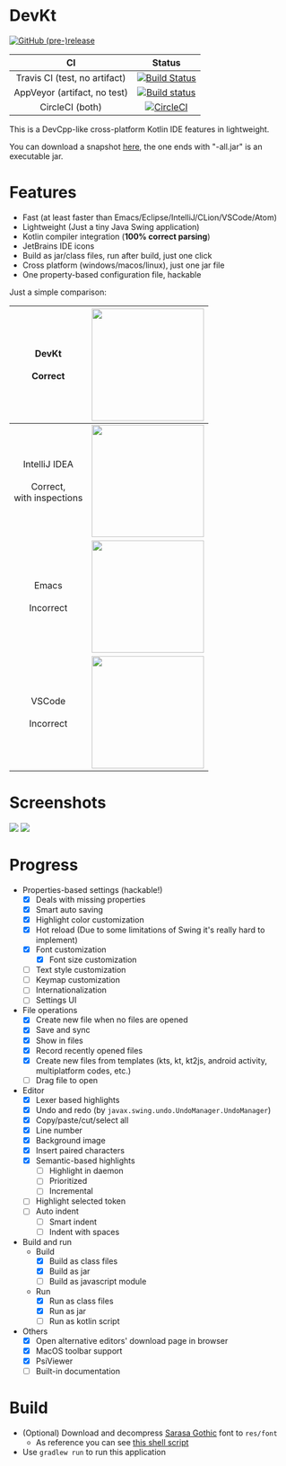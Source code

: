 # DevKt

[![GitHub (pre-)release](https://img.shields.io/github/release/ice1000/dev-kt/all.svg)](https://github.com/ice1000/dev-kt)

CI|Status
:---:|:---:
Travis CI (test, no artifact)|[![Build Status](https://travis-ci.org/ice1000/dev-kt.svg?branch=master)](https://travis-ci.org/ice1000/dev-kt)
AppVeyor (artifact, no test)|[![Build status](https://ci.appveyor.com/api/projects/status/c0aq16ej7415m302?svg=true)](https://ci.appveyor.com/project/ice1000/dev-kt)
CircleCI (both)|[![CircleCI](https://circleci.com/gh/ice1000/dev-kt.svg?style=svg)](https://circleci.com/gh/ice1000/dev-kt)

This is a DevCpp-like cross-platform Kotlin IDE features in lightweight.

You can download a snapshot [here](https://ci.appveyor.com/project/ice1000/dev-kt/build/artifacts), the one ends with "-all.jar" is an executable jar.

# Features

+ Fast (at least faster than Emacs/Eclipse/IntelliJ/CLion/VSCode/Atom)
+ Lightweight (Just a tiny Java Swing application)
+ Kotlin compiler integration (**100% correct parsing**)
+ JetBrains IDE icons
+ Build as jar/class files, run after build, just one click
+ Cross platform (windows/macos/linux), just one jar file
+ One property-based configuration file, hackable

Just a simple comparison:

DevKt<br/><br/>Correct|<img width=200 src="https://user-images.githubusercontent.com/16398479/38292932-3c4ce2be-3818-11e8-9a56-9d30f3109c43.png">
:---:|:---:
IntelliJ IDEA<br/><br/>Correct,<br/>with inspections|<img width=200 src="https://user-images.githubusercontent.com/16398479/38292918-2ec81974-3818-11e8-8eb7-3648cd747ee5.png">
Emacs<br/><br/>Incorrect|<img width=200 src="https://user-images.githubusercontent.com/16398479/38292966-6670c57e-3818-11e8-8a26-3eccf864b93e.png">
VSCode<br/><br/>Incorrect|<img width=200 src="https://user-images.githubusercontent.com/16398479/38293034-95d721be-3818-11e8-9141-19faabae161e.png">

# Screenshots

<img src="https://user-images.githubusercontent.com/16398479/38440232-5ab4d282-3a13-11e8-9b00-5d199d687f8f.png">
<img src="https://user-images.githubusercontent.com/16398479/38440305-983541b4-3a13-11e8-9651-25e9a61a9b9a.png">

# Progress

+ Properties-based settings (hackable!)
	+ [X] Deals with missing properties
	+ [X] Smart auto saving
	+ [X] Highlight color customization
	+ [X] Hot reload (Due to some limitations of Swing it's really hard to implement)
	+ [X] Font customization
		+ [X] Font size customization
	+ [ ] Text style customization
	+ [ ] Keymap customization
	+ [ ] Internationalization
	+ [ ] Settings UI
+ File operations
	+ [X] Create new file when no files are opened
	+ [X] Save and sync
	+ [X] Show in files
	+ [X] Record recently opened files
	+ [X] Create new files from templates (kts, kt, kt2js, android activity, multiplatform codes, etc.)
	+ [ ] Drag file to open
+ Editor
	+ [X] Lexer based highlights
	+ [X] Undo and redo (by `javax.swing.undo.UndoManager.UndoManager`)
	+ [X] Copy/paste/cut/select all
	+ [X] Line number
	+ [X] Background image
	+ [X] Insert paired characters
	+ [X] Semantic-based highlights
		+ [ ] Highlight in daemon
		+ [ ] Prioritized
		+ [ ] Incremental
	+ [ ] Highlight selected token
	+ [ ] Auto indent
		+ [ ] Smart indent
		+ [ ] Indent with spaces
+ Build and run
	+ Build
		+ [X] Build as class files
		+ [X] Build as jar
		+ [ ] Build as javascript module
	+ Run
		+ [X] Run as class files
		+ [X] Run as jar
		+ [ ] Run as kotlin script
+ Others
	+ [X] Open alternative editors' download page in browser
	+ [X] MacOS toolbar support
	+ [X] PsiViewer
	+ [ ] Built-in documentation

# Build

+ (Optional) Download and decompress [Sarasa Gothic](https://github.com/be5invis/Sarasa-Gothic/releases) font to `res/font`
  + As reference you can see [this shell script](./download-font.sh)
+ Use `gradlew run` to run this application
